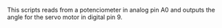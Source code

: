 This scripts reads from a potenciometer in analog pin A0 and outputs the angle for the servo motor in digital pin 9.
